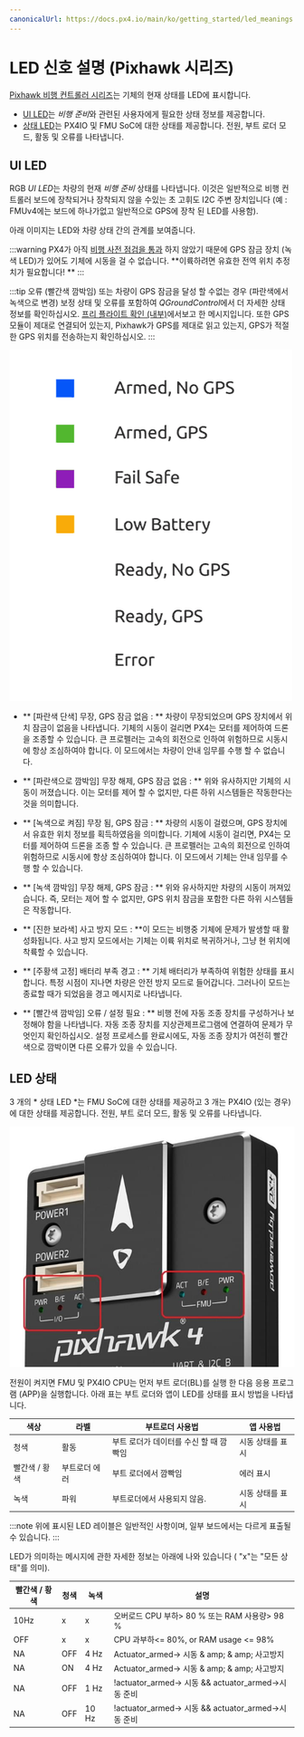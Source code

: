 ```yaml
---
canonicalUrl: https://docs.px4.io/main/ko/getting_started/led_meanings
---
```


# LED 신호 설명 (Pixhawk 시리즈)

[Pixhawk 비행 컨트롤러 시리즈](../flight_controller/pixhawk_series.md)는 기체의 현재 상태를 LED에 표시합니다.

* [UI LED](#ui_led)는 *비행 준비*와 관련된 사용자에게 필요한 상태 정보를 제공합니다.
* [상태 LED](#status_led)는 PX4IO 및 FMU SoC에 대한 상태를 제공합니다. 전원, 부트 로더 모드, 활동 및 오류를 나타냅니다.

<span id="ui_led"></span>

## UI LED

RGB *UI LED*는 차량의 현재 *비행 준비* 상태를 나타냅니다. 이것은 일반적으로 비행 컨트롤러 보드에 장착되거나 장착되지 않을 수있는 초 고휘도 I2C 주변 장치입니다 (예 : FMUv4에는 보드에 하나가없고 일반적으로 GPS에 장착 된 LED를 사용함).

아래 이미지는 LED와 차량 상태 간의 관계를 보여줍니다.

:::warning PX4가 아직 [비행 사전 점검을 통과](../flying/pre_flight_checks.md) 하지 않았기 때문에 GPS 잠금 장치 (녹색 LED)가 있어도 기체에 시동을 걸 수 없습니다. **이륙하려면 유효한 전역 위치 추정치가 필요합니다! **
:::

:::tip
오류 (빨간색 깜박임) 또는 차량이 GPS 잠금을 달성 할 수없는 경우 (파란색에서 녹색으로 변경) 보정 상태 및 오류를 포함하여 *QGroundControl*에서 더 자세한 상태 정보를 확인하십시오. [프리 플라이트 확인 (내부)](../flying/pre_flight_checks.md)에서보고 한 메시지입니다. 또한 GPS 모듈이 제대로 연결되어 있는지, Pixhawk가 GPS를 제대로 읽고 있는지, GPS가 적절한 GPS 위치를 전송하는지 확인하십시오.
:::

![LED 신호 설명](../../assets/flight_controller/pixhawk_led_meanings.gif)

* ** [파란색 단색] 무장, GPS 잠금 없음 : ** 차량이 무장되었으며 GPS 장치에서 위치 잠금이 없음을 나타냅니다. 기체의 시동이 걸리면 PX4는 모터를 제어하여 드론을 조종할 수 있습니다. 큰 프로펠러는 고속의 회전으로 인하여 위험하므로 시동시에 항상 조심하여야 합니다. 이 모드에서는 차량이 안내 임무를 수행 할 수 없습니다.

* ** [파란색으로 깜박임] 무장 해제, GPS 잠금 없음 : ** 위와 유사하지만 기체의 시동이 꺼졌습니다. 이는 모터를 제어 할 수 없지만, 다른 하위 시스템들은 작동한다는 것을 의미합니다.

* ** [녹색으로 켜짐] 무장 됨, GPS 잠금 : ** 차량의 시동이 걸렸으며, GPS 장치에서 유효한 위치 정보를 획득하였음을 의미합니다. 기체에 시동이 걸리면, PX4는 모터를 제어하여 드론을 조종 할 수 있습니다. 큰 프로펠러는 고속의 회전으로 인하여 위험하므로 시동시에 항상 조심하여야 합니다. 이 모드에서 기체는 안내 임무를 수행 할 수 있습니다.

* ** [녹색 깜박임] 무장 해제, GPS 잠금 : ** 위와 유사하지만 차량의 시동이 꺼져있습니다. 즉, 모터는 제어 할 수 없지만, GPS 위치 잠금을 포함한 다른 하위 시스템들은 작동합니다.

* ** [진한 보라색] 사고 방지 모드 : **이 모드는 비행중 기체에 문제가 발생할 때 활성화됩니다. 사고 방지 모드에서는 기체는 이륙 위치로 복귀하거나, 그냥 현 위치에 착륙할 수 있습니다.

* ** [주황색 고정] 배터리 부족 경고 : ** 기체 배터리가 부족하여 위험한 상태를 표시합니다. 특정 시점이 지나면 차량은 안전 방지 모드로 들어갑니다. 그러나이 모드는 종료할 때가 되었음을 경고 메시지로 나타냅니다.

* ** [빨간색 깜박임] 오류 / 설정 필요 : ** 비행 전에 자동 조종 장치를 구성하거나 보정해야 함을 나타냅니다. 자동 조종 장치를 지상관제프로그램에 연결하여 문제가 무엇인지 확인하십시오. 설정 프로세스를 완료시에도, 자동 조종 장치가 여전히 빨간색으로 깜박이면 다른 오류가 있을 수 있습니다.

<span id="status_led"></span>

## LED 상태

3 개의 * 상태 LED *는 FMU SoC에 대한 상태를 제공하고 3 개는 PX4IO (있는 경우)에 대한 상태를 제공합니다. 전원, 부트 로더 모드, 활동 및 오류를 나타냅니다.

![Pixhawk 4](../../assets/flight_controller/pixhawk4/pixhawk4_status_leds.jpg)

전원이 켜지면 FMU 및 PX4IO CPU는 먼저 부트 로더(BL)를 실행 한 다음 응용 프로그램 (APP)을 실행합니다. 아래 표는 부트 로더와 앱이 LED를 상태를 표시 방법을 나타냅니다.

| 색상       | 라벨      | 부트로더 사용법               | 앱 사용법     |
| -------- | ------- | ---------------------- | --------- |
| 청색       | 활동      | 부트 로더가 데이터를 수신 할 때 깜빡임 | 시동 상태를 표시 |
| 빨간색 / 황색 | 부트로더 에러 | 부트 로더에서 깜빡임            | 에러 표시     |
| 녹색       | 파워      | 부트로더에서 사용되지 않음.        | 시동 상태를 표시 |

:::note
위에 표시된 LED 레이블은 일반적인 사항이며, 일부 보드에서는 다르게 표출될 수 있습니다.
:::

LED가 의미하는 메시지에 관한 자세한 정보는 아래에 나와 있습니다 ( "x"는 "모든 상태"를 의미).

| 빨간색 / 황색 | 청색  | 녹색    | 설명                                              |
| -------- | --- | ----- | ----------------------------------------------- |
| 10Hz     | x   | x     | 오버로드 CPU 부하> 80 % 또는 RAM 사용량> 98 %              |
| OFF      | x   | x     | CPU 과부하<= 80%, or RAM usage <= 98%              |
| NA       | OFF | 4 Hz  | Actuator_armed-> 시동 & amp; & amp; 사고방지          |
| NA       | ON  | 4 Hz  | Actuator_armed-> 시동 & amp; & amp; 사고방지          |
| NA       | OFF | 1 Hz  | !actuator_armed-> 시동 && actuator_armed->시동 준비 |
| NA       | OFF | 10 Hz | !actuator_armed-> 시동 && actuator_armed->시동 준비 |